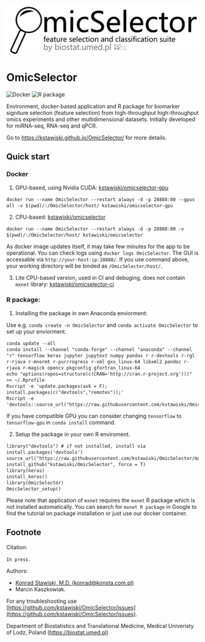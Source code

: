 ![](vignettes/logo.png)

# OmicSelector

![Docker](https://github.com/kstawiski/OmicSelector/workflows/Docker/badge.svg) ![R package](https://github.com/kstawiski/OmicSelector/workflows/R%20package/badge.svg)

Environment, docker-based application and R package for biomarker signiture selection (feature selection) from high-throughput high-throughput omics experiments and other multidimensional datasets. Initially developed for miRNA-seq, RNA-seq and qPCR.

Go to https://kstawiski.github.io/OmicSelector/ for more details.

## Quick start

### Docker


1. GPU-based, using Nvidia CUDA: [kstawiski/omicselector-gpu](https://hub.docker.com/r/kstawiski/omicselector-gpu)

```
docker run --name OmicSelector --restart always -d -p 28888:80 --gpus all -v $(pwd)/:/OmicSelector/host/ kstawiski/omicselector-gpu
```

2. CPU-based: [kstawiski/omicselector](https://hub.docker.com/r/kstawiski/omicselector)

```
docker run --name OmicSelector --restart always -d -p 28888:80 -v $(pwd)/:/OmicSelector/host/ kstawiski/omicselector
```

As docker image updates itself, it may take few minutes for the app to be operational. You can check logs using `docker logs OmicSelector`. The GUI is accessable via `http://your-host-ip:28888/`. If you use command above, your working directory will be binded as `/OmicSelector/host/`.

3. Lite CPU-based version, used in CI and debuging, does not contain `mxnet` library: [kstawiski/omicselector-ci](https://hub.docker.com/r/kstawiski/omicselector-ci)

### R package:

1. Installing the package in own Anaconda enviorment:

Use e.g. `conda create -n OmicSelector` and `conda activate OmicSelector` to set up your enviorment.

```
conda update --all
conda install --channel "conda-forge" --channel "anaconda" --channel "r" tensorflow keras jupyter jupytext numpy pandas r r-devtools r-rgl r-rjava r-mnormt r-purrrogress r-xml gxx_linux-64 libxml2 pandoc r-rjava r-magick opencv pkgconfig gfortran_linux-64
echo "options(repos=structure(c(CRAN='http://cran.r-project.org')))" >> ~/.Rprofile
Rscript -e 'update.packages(ask = F); install.packages(c("devtools","remotes"));'
Rscript -e 'devtools::source_url("https://raw.githubusercontent.com/kstawiski/OmicSelector/master/vignettes/setup.R")'
```

If you have compatible GPU you can consider changing `tensorflow` to `tensorflow-gpu` in `conda install` command.

2. Setup the package in your own R enviroment.

```
library("devtools") # if not installed, install via install.packages('devtools')
source_url("https://raw.githubusercontent.com/kstawiski/OmicSelector/master/vignettes/setup.R")
install_github("kstawiski/OmicSelector", force = T)
library(keras)
install_keras()
library(OmicSelector)
OmicSelector_setup()
```

Please note that application of `mxnet` requires the `mxnet` R package which is not installed automatically. You can search for `mxnet R package` in Google to find the tutorial on package installation or just use our docker container.

## Footnote

Citation:

`In press.`

Authors:

- [Konrad Stawiski, M.D. (konrad@konsta.com.pl)](https://konsta.com.pl)
- Marcin Kaszkowiak.

For any troubleshooting use [https://github.com/kstawiski/OmicSelector/issues](https://github.com/kstawiski/OmicSelector/issues).

Department of Biostatistics and Translational Medicine, Medical Univeristy of Lodz, Poland (https://biostat.umed.pl)
